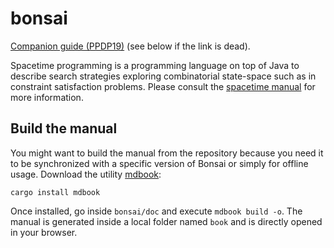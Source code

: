# bonsai

<!--- [![ptal on Travis CI][travis-image]][travis]

[travis-image]: https://travis-ci.org/ptal/bonsai.png
[travis]: https://travis-ci.org/ptal/bonsai
-->

[Companion guide (PPDP19)](http://hyc.io/spacetime/PPDP19.html) (see below if the link is dead).

Spacetime programming is a programming language on top of Java to describe search strategies exploring combinatorial state-space such as in constraint satisfaction problems.
Please consult the [spacetime manual](http://hyc.io/spacetime) for more information.

## Build the manual

You might want to build the manual from the repository because you need it to be synchronized with a specific version of Bonsai or simply for offline usage.
Download the utility [mdbook](https://rust-lang-nursery.github.io/mdBook/):

```
cargo install mdbook
```

Once installed, go inside `bonsai/doc` and execute `mdbook build -o`.
The manual is generated inside a local folder named `book` and is directly opened in your browser.
